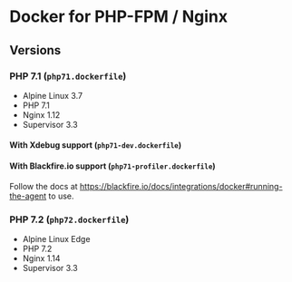 # Docker for PHP-FPM / Nginx

## Versions

### PHP 7.1 (`php71.dockerfile`)

- Alpine Linux 3.7
- PHP 7.1
- Nginx 1.12
- Supervisor 3.3

#### With Xdebug support (`php71-dev.dockerfile`)

#### With Blackfire.io support (`php71-profiler.dockerfile`)

Follow the docs at https://blackfire.io/docs/integrations/docker#running-the-agent to use.

### PHP 7.2 (`php72.dockerfile`)

- Alpine Linux Edge
- PHP 7.2
- Nginx 1.14
- Supervisor 3.3
